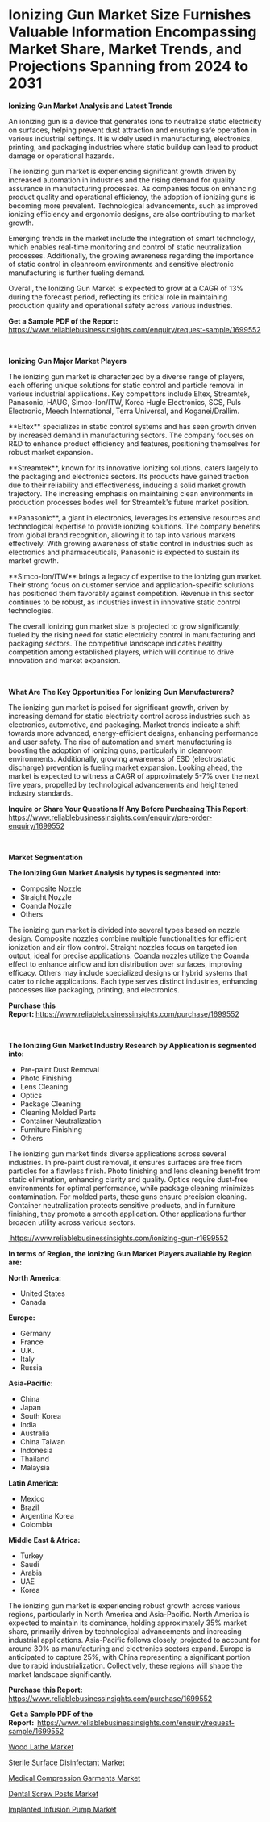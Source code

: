 <p><h1>Ionizing Gun Market Size Furnishes Valuable Information Encompassing Market Share, Market Trends, and Projections Spanning from 2024 to 2031</h1></p><p><strong>Ionizing Gun Market Analysis and Latest Trends</strong></p>
<p><p>An ionizing gun is a device that generates ions to neutralize static electricity on surfaces, helping prevent dust attraction and ensuring safe operation in various industrial settings. It is widely used in manufacturing, electronics, printing, and packaging industries where static buildup can lead to product damage or operational hazards.</p><p>The ionizing gun market is experiencing significant growth driven by increased automation in industries and the rising demand for quality assurance in manufacturing processes. As companies focus on enhancing product quality and operational efficiency, the adoption of ionizing guns is becoming more prevalent. Technological advancements, such as improved ionizing efficiency and ergonomic designs, are also contributing to market growth.</p><p>Emerging trends in the market include the integration of smart technology, which enables real-time monitoring and control of static neutralization processes. Additionally, the growing awareness regarding the importance of static control in cleanroom environments and sensitive electronic manufacturing is further fueling demand.</p><p>Overall, the Ionizing Gun Market is expected to grow at a CAGR of 13% during the forecast period, reflecting its critical role in maintaining production quality and operational safety across various industries.</p></p>
<p><strong>Get a Sample PDF of the Report:&nbsp;</strong> <a href="https://www.reliablebusinessinsights.com/enquiry/request-sample/1699552?utm_campaign=1723&utm_medium=2&utm_source=Github&utm_content=ia&utm_term=20102024&utm_id=ionizing-gun">https://www.reliablebusinessinsights.com/enquiry/request-sample/1699552</a></p>
<p>&nbsp;</p>
<p><strong>Ionizing Gun Major Market Players</strong></p>
<p><p>The ionizing gun market is characterized by a diverse range of players, each offering unique solutions for static control and particle removal in various industrial applications. Key competitors include Eltex, Streamtek, Panasonic, HAUG, Simco-Ion/ITW, Korea Hugle Electronics, SCS, Puls Electronic, Meech International, Terra Universal, and Koganei/Drallim.</p><p>**Eltex** specializes in static control systems and has seen growth driven by increased demand in manufacturing sectors. The company focuses on R&D to enhance product efficiency and features, positioning themselves for robust market expansion.</p><p>**Streamtek**, known for its innovative ionizing solutions, caters largely to the packaging and electronics sectors. Its products have gained traction due to their reliability and effectiveness, inducing a solid market growth trajectory. The increasing emphasis on maintaining clean environments in production processes bodes well for Streamtek's future market position.</p><p>**Panasonic**, a giant in electronics, leverages its extensive resources and technological expertise to provide ionizing solutions. The company benefits from global brand recognition, allowing it to tap into various markets effectively. With growing awareness of static control in industries such as electronics and pharmaceuticals, Panasonic is expected to sustain its market growth.</p><p>**Simco-Ion/ITW** brings a legacy of expertise to the ionizing gun market. Their strong focus on customer service and application-specific solutions has positioned them favorably against competition. Revenue in this sector continues to be robust, as industries invest in innovative static control technologies.</p><p>The overall ionizing gun market size is projected to grow significantly, fueled by the rising need for static electricity control in manufacturing and packaging sectors. The competitive landscape indicates healthy competition among established players, which will continue to drive innovation and market expansion.</p></p>
<p>&nbsp;</p>
<p><strong>What Are The Key Opportunities For Ionizing Gun Manufacturers?</strong></p>
<p><p>The ionizing gun market is poised for significant growth, driven by increasing demand for static electricity control across industries such as electronics, automotive, and packaging. Market trends indicate a shift towards more advanced, energy-efficient designs, enhancing performance and user safety. The rise of automation and smart manufacturing is boosting the adoption of ionizing guns, particularly in cleanroom environments. Additionally, growing awareness of ESD (electrostatic discharge) prevention is fueling market expansion. Looking ahead, the market is expected to witness a CAGR of approximately 5-7% over the next five years, propelled by technological advancements and heightened industry standards.</p></p>
<p><strong>Inquire or Share Your Questions If Any Before Purchasing This Report:</strong> <a href="https://www.reliablebusinessinsights.com/enquiry/pre-order-enquiry/1699552?utm_campaign=1723&utm_medium=2&utm_source=Github&utm_content=ia&utm_term=20102024&utm_id=ionizing-gun">https://www.reliablebusinessinsights.com/enquiry/pre-order-enquiry/1699552</a></p>
<p>&nbsp;</p>
<p><strong>Market Segmentation</strong></p>
<p><strong>The Ionizing Gun Market Analysis by types is segmented into:</strong></p>
<p><ul><li>Composite Nozzle</li><li>Straight Nozzle</li><li>Coanda Nozzle</li><li>Others</li></ul></p>
<p><p>The ionizing gun market is divided into several types based on nozzle design. Composite nozzles combine multiple functionalities for efficient ionization and air flow control. Straight nozzles focus on targeted ion output, ideal for precise applications. Coanda nozzles utilize the Coanda effect to enhance airflow and ion distribution over surfaces, improving efficacy. Others may include specialized designs or hybrid systems that cater to niche applications. Each type serves distinct industries, enhancing processes like packaging, printing, and electronics.</p></p>
<p><strong>Purchase this Report:&nbsp;</strong><a href="https://www.reliablebusinessinsights.com/purchase/1699552?utm_campaign=1723&utm_medium=2&utm_source=Github&utm_content=ia&utm_term=20102024&utm_id=ionizing-gun">https://www.reliablebusinessinsights.com/purchase/1699552</a></p>
<p>&nbsp;</p>
<p><strong>The Ionizing Gun Market Industry Research by Application is segmented into:</strong></p>
<p><ul><li>Pre-paint Dust Removal</li><li>Photo Finishing</li><li>Lens Cleaning</li><li>Optics</li><li>Package Cleaning</li><li>Cleaning Molded Parts</li><li>Container Neutralization</li><li>Furniture Finishing</li><li>Others</li></ul></p>
<p><p>The ionizing gun market finds diverse applications across several industries. In pre-paint dust removal, it ensures surfaces are free from particles for a flawless finish. Photo finishing and lens cleaning benefit from static elimination, enhancing clarity and quality. Optics require dust-free environments for optimal performance, while package cleaning minimizes contamination. For molded parts, these guns ensure precision cleaning. Container neutralization protects sensitive products, and in furniture finishing, they promote a smooth application. Other applications further broaden utility across various sectors.</p></p>
<p><a href="https://www.reliablebusinessinsights.com/ionizing-gun-r1699552?utm_campaign=1723&utm_medium=2&utm_source=Github&utm_content=ia&utm_term=20102024&utm_id=ionizing-gun">&nbsp;https://www.reliablebusinessinsights.com/ionizing-gun-r1699552</a></p>
<p><strong>In terms of Region, the Ionizing Gun Market Players available by Region are:</strong></p>
<p>
    <p> <strong> North America: </strong>
        <ul>
            <li>United States</li>
            <li>Canada</li>
        </ul>
        </p> 
    <p> <strong> Europe: </strong>
        <ul>
            <li>Germany</li>
            <li>France</li>
            <li>U.K.</li>
            <li>Italy</li>
            <li>Russia</li>
        </ul>
        </p> 
    <p> <strong> Asia-Pacific: </strong>
        <ul>
            <li>China</li>
            <li>Japan</li>
            <li>South Korea</li>
            <li>India</li>
            <li>Australia</li>
            <li>China Taiwan</li>
            <li>Indonesia</li>
            <li>Thailand</li>
            <li>Malaysia</li>
        </ul>
        </p> 
    <p> <strong> Latin America: </strong>
        <ul>
            <li>Mexico</li>
            <li>Brazil</li>
            <li>Argentina Korea</li>
            <li>Colombia</li>
        </ul>
        </p> 
    <p> <strong> Middle East & Africa: </strong>
        <ul>
            <li>Turkey</li>
            <li>Saudi</li>
            <li>Arabia</li>
            <li>UAE</li>
            <li>Korea</li>
        </ul>
    </p>
    </p>
<p><p>The ionizing gun market is experiencing robust growth across various regions, particularly in North America and Asia-Pacific. North America is expected to maintain its dominance, holding approximately 35% market share, primarily driven by technological advancements and increasing industrial applications. Asia-Pacific follows closely, projected to account for around 30% as manufacturing and electronics sectors expand. Europe is anticipated to capture 25%, with China representing a significant portion due to rapid industrialization. Collectively, these regions will shape the market landscape significantly.</p></p>
<p><strong>Purchase this Report: </strong><a href="https://www.reliablebusinessinsights.com/purchase/1699552?utm_campaign=1723&utm_medium=2&utm_source=Github&utm_content=ia&utm_term=20102024&utm_id=ionizing-gun">https://www.reliablebusinessinsights.com/purchase/1699552</a></p>
<p>&nbsp;<strong>Get a Sample PDF of the Report:&nbsp;&nbsp;</strong><a href="https://www.reliablebusinessinsights.com/enquiry/request-sample/1699552?utm_campaign=1723&utm_medium=2&utm_source=Github&utm_content=ia&utm_term=20102024&utm_id=ionizing-gun">https://www.reliablebusinessinsights.com/enquiry/request-sample/1699552</a></p>
<p><strong></strong></p>
<p><p><a href="https://www.linkedin.com/pulse/wood-lathe-industry-analysis-report-market-size-share-competitive-uj5ee?utm_campaign=1723&utm_medium=2&utm_source=Github&utm_content=ia&utm_term=20102024&utm_id=ionizing-gun">Wood Lathe Market</a></p><p><a href="https://www.linkedin.com/pulse/sterile-surface-disinfectant-market-outlook-complete-industry-8stje?utm_campaign=1723&utm_medium=2&utm_source=Github&utm_content=ia&utm_term=20102024&utm_id=ionizing-gun">Sterile Surface Disinfectant Market</a></p><p><a href="https://www.linkedin.com/pulse/medical-compression-garments-mosaic-piecing-together-global-yr3ye?utm_campaign=1723&utm_medium=2&utm_source=Github&utm_content=ia&utm_term=20102024&utm_id=ionizing-gun">Medical Compression Garments Market</a></p><p><a href="https://www.linkedin.com/pulse/market-forecasting-change-global-dental-screw-posts-dynamics-jxjre?utm_campaign=1723&utm_medium=2&utm_source=Github&utm_content=ia&utm_term=20102024&utm_id=ionizing-gun">Dental Screw Posts Market</a></p><p><a href="https://www.linkedin.com/pulse/implanted-infusion-pump-industry-sector-new-technologies-market-jnxxe?utm_campaign=1723&utm_medium=2&utm_source=Github&utm_content=ia&utm_term=20102024&utm_id=ionizing-gun">Implanted Infusion Pump Market</a></p></p>